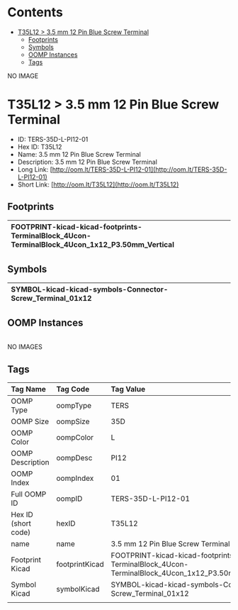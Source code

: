 



Contents
========

* [T35L12 > 3.5 mm 12 Pin Blue Screw Terminal](#t35l12--35-mm-12-pin-blue-screw-terminal)
	* [Footprints](#footprints)
	* [Symbols](#symbols)
	* [OOMP Instances](#oomp-instances)
	* [Tags](#tags)
  
NO IMAGE  
# T35L12 > 3.5 mm 12 Pin Blue Screw Terminal

- ID: TERS-35D-L-PI12-01
- Hex ID: T35L12
- Name: 3.5 mm 12 Pin Blue Screw Terminal
- Description: 3.5 mm 12 Pin Blue Screw Terminal
- Long Link: [http://oom.lt/TERS-35D-L-PI12-01](http://oom.lt/TERS-35D-L-PI12-01)
- Short Link: [http://oom.lt/T35L12](http://oom.lt/T35L12)

## Footprints
  

|![]()<br>FOOTPRINT-kicad-kicad-footprints-TerminalBlock_4Ucon-TerminalBlock_4Ucon_1x12_P3.50mm_Vertical||||
| :--- | :--- | :--- | :--- |

## Symbols
  

|![]()<br>SYMBOL-kicad-kicad-symbols-Connector-Screw_Terminal_01x12||||
| :--- | :--- | :--- | :--- |

## OOMP Instances
  

|||||
| :--- | :--- | :--- | :--- |
  
NO IMAGES  
## Tags
  

|Tag Name|Tag Code|Tag Value|
| :--- | :--- | :--- |
|OOMP Type|oompType|TERS|
|OOMP Size|oompSize|35D|
|OOMP Color|oompColor|L|
|OOMP Description|oompDesc|PI12|
|OOMP Index|oompIndex|01|
|Full OOMP ID|oompID|TERS-35D-L-PI12-01|
|Hex ID (short code)|hexID|T35L12|
|name|name|3.5 mm 12 Pin Blue Screw Terminal|
|Footprint Kicad|footprintKicad|FOOTPRINT-kicad-kicad-footprints-TerminalBlock_4Ucon-TerminalBlock_4Ucon_1x12_P3.50mm_Vertical|
|Symbol Kicad|symbolKicad|SYMBOL-kicad-kicad-symbols-Connector-Screw_Terminal_01x12|
||||
